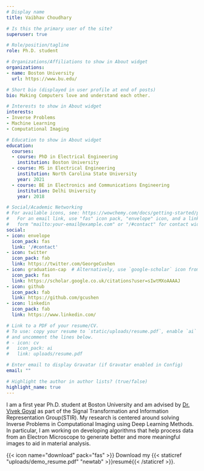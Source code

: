 ```yaml
---
# Display name
title: Vaibhav Choudhary

# Is this the primary user of the site?
superuser: true

# Role/position/tagline
role: Ph.D. student

# Organizations/Affiliations to show in About widget
organizations:
- name: Boston University
  url: https://www.bu.edu/

# Short bio (displayed in user profile at end of posts)
bio: Making Computers love and understand each other.

# Interests to show in About widget
interests:
- Inverse Problems
- Machine Learning
- Computational Imaging

# Education to show in About widget
education:
  courses:
  - course: PhD in Electrical Engineering
    institution: Boston University
  - course: MS in Electrical Engineering
    institution: North Carolina State University
    year: 2021
  - course: BE in Electronics and Communications Engineering
    institution: Delhi University
    year: 2018

# Social/Academic Networking
# For available icons, see: https://wowchemy.com/docs/getting-started/page-builder/#icons
#   For an email link, use "fas" icon pack, "envelope" icon, and a link in the
#   form "mailto:your-email@example.com" or "/#contact" for contact widget.
social:
- icon: envelope
  icon_pack: fas
  link: '/#contact'
- icon: twitter
  icon_pack: fab
  link: https://twitter.com/GeorgeCushen
- icon: graduation-cap  # Alternatively, use `google-scholar` icon from `ai` icon pack
  icon_pack: fas
  link: https://scholar.google.co.uk/citations?user=sIwtMXoAAAAJ
- icon: github
  icon_pack: fab
  link: https://github.com/gcushen
- icon: linkedin
  icon_pack: fab
  link: https://www.linkedin.com/

# Link to a PDF of your resume/CV.
# To use: copy your resume to `static/uploads/resume.pdf`, enable `ai` icons in `params.toml`, 
# and uncomment the lines below.
# - icon: cv
#   icon_pack: ai
#   link: uploads/resume.pdf

# Enter email to display Gravatar (if Gravatar enabled in Config)
email: ""

# Highlight the author in author lists? (true/false)
highlight_name: true
---
```


I am a first year Ph.D. student at Boston University and am advised by [Dr. Vivek Goyal](https://www.vivekgoyal.org) as part of the Signal Transformation and Information Representation Group(STIR). 
My research is centered around solving Inverse Problems in Computational Imaging using Deep Learning Methods. In particular, I am working on developing algorithms that help process data from an Electron Microscope to generate better and more meaningful images to aid in material analysis. 



{{< icon name="download" pack="fas" >}} Download my {{< staticref "uploads/demo_resume.pdf" "newtab" >}}resumé{{< /staticref >}}.
